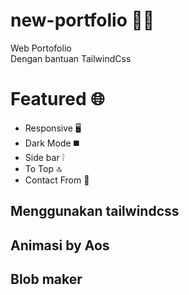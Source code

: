 # new-portfolio 🎉🎉
Web Portofolio  
Dengan bantuan TailwindCss
# Featured 🌐
- Responsive 🖥️
- Dark Mode ◼️
- Side bar ❕
- To Top 🔝
- Contact From 📝
## Menggunakan tailwindcss
## Animasi by Aos
## Blob maker
